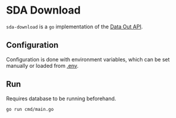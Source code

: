 # SDA Download
`sda-download` is a `go` implementation of the [Data Out API](https://neic-sda.readthedocs.io/en/latest/dataout.html#rest-api-endpoints).

## Configuration
Configuration is done with environment variables, which can be set manually or loaded from [.env](.env).

## Run
Requires database to be running beforehand.
```
go run cmd/main.go
```
